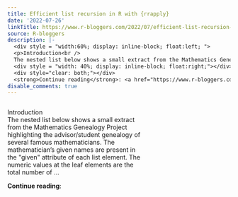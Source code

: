 ```yaml
---
title: Efficient list recursion in R with {rrapply}
date: '2022-07-26'
linkTitle: https://www.r-bloggers.com/2022/07/efficient-list-recursion-in-r-with-rrapply/
source: R-bloggers
description: |-
  <div style = "width:60%; display: inline-block; float:left; ">
  <p>Introduction<br />
  The nested list below shows a small extract from the Mathematics Genealogy Project highlighting the advisor/student genealogy of several famous mathematicians. The mathematician’s given names are present in the "given" attribute of each list element. The numeric values at the leaf elements are the total number of ...</p></div>
  <div style = "width: 40%; display: inline-block; float:right;"></div>
  <div style="clear: both;"></div>
  <strong>Continue reading</strong>: <a href="https://www.r-bloggers.com/2022/07/efficien ...
disable_comments: true
---
```

<div style = "width:60%; display: inline-block; float:left; ">
<p>Introduction<br />
The nested list below shows a small extract from the Mathematics Genealogy Project highlighting the advisor/student genealogy of several famous mathematicians. The mathematician’s given names are present in the "given" attribute of each list element. The numeric values at the leaf elements are the total number of ...</p></div>
<div style = "width: 40%; display: inline-block; float:right;"></div>
<div style="clear: both;"></div>
<strong>Continue reading</strong>: <a href="https://www.r-bloggers.com/2022/07/efficien ...